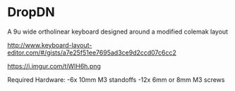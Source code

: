 # DropDN
 A 9u wide ortholinear keyboard designed around a modified colemak layout

http://www.keyboard-layout-editor.com/#/gists/a7e25f51ee7695ad3ce9d2ccd07c6cc2

https://i.imgur.com/tiWlH6h.png

Required Hardware:
-6x 10mm M3 standoffs
-12x 6mm or 8mm M3 screws
